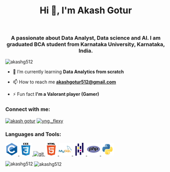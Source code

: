 <h1 align="center">Hi 👋, I'm Akash Gotur</h1>
<div align="center"> <img [src="https://github.com/jaiswaladi246/jaiswaladi246/blob/main/Youtube%20Channel%20Banner.png](https://dribbble.com/shots/2859415-Animation-for-Analytics-Monitoring/attachments/9523185?mode=media)"> </div>
<h3 align="center">A passionate about Data Analyst, Data science and AI. I am graduated BCA student from Karnataka University, Karnataka, India.</h3>

<p align="left"> <img src="https://komarev.com/ghpvc/?username=akashg512&label=Profile%20views&color=0e75b6&style=flat" alt="akashg512" /> </p>

- 🌱 I’m currently learning **Data Analytics from scratch**

- 📫 How to reach me **akashgotur512@gmail.com**

- ⚡ Fun fact **I'm a Valorant player (Gamer)**

<h3 align="left">Connect with me:</h3>
<p align="left">
<a href="https://linkedin.com/in/akash gotur" target="blank"><img align="center" src="https://raw.githubusercontent.com/rahuldkjain/github-profile-readme-generator/master/src/images/icons/Social/linked-in-alt.svg" alt="akash gotur" height="30" width="40" /></a>
<a href="https://instagram.com/yng._flexy" target="blank"><img align="center" src="https://raw.githubusercontent.com/rahuldkjain/github-profile-readme-generator/master/src/images/icons/Social/instagram.svg" alt="yng._flexy" height="30" width="40" /></a>
</p>

<h3 align="left">Languages and Tools:</h3>
<p align="left"> <a href="https://www.cprogramming.com/" target="_blank" rel="noreferrer"> <img src="https://raw.githubusercontent.com/devicons/devicon/master/icons/c/c-original.svg" alt="c" width="40" height="40"/> </a> <a href="https://www.w3schools.com/css/" target="_blank" rel="noreferrer"> <img src="https://raw.githubusercontent.com/devicons/devicon/master/icons/css3/css3-original-wordmark.svg" alt="css3" width="40" height="40"/> </a> <a href="https://git-scm.com/" target="_blank" rel="noreferrer"> <img src="https://www.vectorlogo.zone/logos/git-scm/git-scm-icon.svg" alt="git" width="40" height="40"/> </a> <a href="https://www.w3.org/html/" target="_blank" rel="noreferrer"> <img src="https://raw.githubusercontent.com/devicons/devicon/master/icons/html5/html5-original-wordmark.svg" alt="html5" width="40" height="40"/> </a> <a href="https://www.mysql.com/" target="_blank" rel="noreferrer"> <img src="https://raw.githubusercontent.com/devicons/devicon/master/icons/mysql/mysql-original-wordmark.svg" alt="mysql" width="40" height="40"/> </a> <a href="https://pandas.pydata.org/" target="_blank" rel="noreferrer"> <img src="https://raw.githubusercontent.com/devicons/devicon/2ae2a900d2f041da66e950e4d48052658d850630/icons/pandas/pandas-original.svg" alt="pandas" width="40" height="40"/> </a> <a href="https://www.php.net" target="_blank" rel="noreferrer"> <img src="https://raw.githubusercontent.com/devicons/devicon/master/icons/php/php-original.svg" alt="php" width="40" height="40"/> </a> <a href="https://www.python.org" target="_blank" rel="noreferrer"> <img src="https://raw.githubusercontent.com/devicons/devicon/master/icons/python/python-original.svg" alt="python" width="40" height="40"/> </a> </p>

<p><img align="left" src="https://github-readme-stats.vercel.app/api/top-langs?username=akashg512&show_icons=true&locale=en&layout=compact" alt="akashg512" /></p>

<p>&nbsp;<img align="center" src="https://github-readme-stats.vercel.app/api?username=akashg512&show_icons=true&locale=en" alt="akashg512" /></p>
